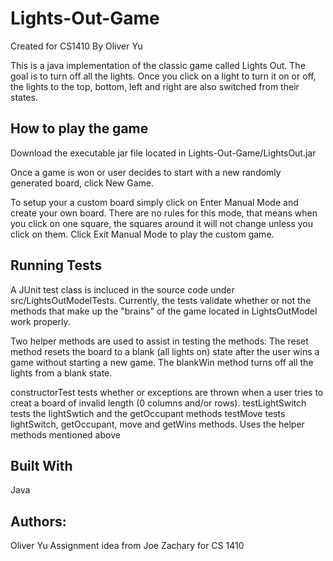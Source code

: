 # Lights-Out-Game

Created for CS1410 By Oliver Yu

This is a java implementation of the classic game called Lights Out. The goal is to turn off all the lights. Once you click on a light to turn it on or off, the lights to the top, bottom, left and right are also switched from their states. 

## How to play the game

Download the executable jar file located in Lights-Out-Game/LightsOut.jar

Once a game is won or user decides to start with a new randomly generated board, click New Game.

To setup your a custom board simply click on Enter Manual Mode and create your own board. There are no rules for this mode, that means when you click on one square, the squares around it will not change unless you click on them. Click Exit Manual Mode to play the custom game.

## Running Tests

A JUnit test class is incluced in the source code under src/LightsOutModelTests. Currently, the tests validate whether or not the methods that make up the "brains" of the game located in LightsOutModel work properly.

Two helper methods are used to assist in testing the methods: 
The reset method resets the board to a blank (all lights on) state after the user wins a game without starting a new game. 
The blankWin method turns off all the lights from a blank state.

constructorTest tests whether or exceptions are thrown when a user tries to creat a board of invalid length (0 columns and/or rows).
testLightSwitch tests the lightSwtich and the getOccupant methods
testMove tests lightSwitch, getOccupant, move and getWins methods. Uses the helper methods mentioned above

## Built With

Java


## Authors:

Oliver Yu
Assignment idea from Joe Zachary for CS 1410
